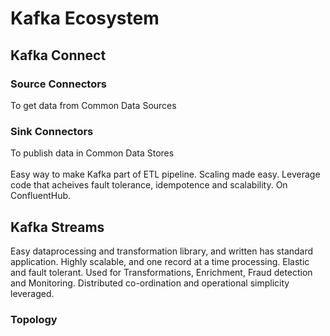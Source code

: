 # Kafka Ecosystem
## Kafka Connect 
### Source Connectors
To get data from Common Data Sources
### Sink Connectors
To publish data in Common Data Stores \
\
Easy way to make Kafka part of ETL pipeline. Scaling made easy. Leverage code that acheives fault tolerance, idempotence and
scalability. On ConfluentHub.

## Kafka Streams
Easy dataprocessing and transformation library, and written has standard application. Highly scalable, and one record at a
time processing. Elastic and fault tolerant. Used for Transformations, Enrichment, Fraud detection and Monitoring. Distributed co-ordination
and operational simplicity leveraged.
### Topology
